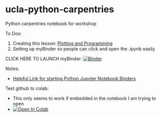 # ucla-python-carpentries
Python carpentries notebook for workshop

To Dos:
1. Creating this lesson: [Plotting and Programming](http://swcarpentry.github.io/python-novice-gapminder/) 
2. Setting up myBinder so people can click and open the .ipynb easily


CLICK HERE TO LAUNCH myBinder: [![Binder](https://mybinder.org/badge_logo.svg)](https://mybinder.org/v2/gh/ucla-data-archive/ucla-python-carpentries/HEAD)

Notes:
  - [Helpful Link for starting Python Jupyter Notebook Binders](https://github.com/alan-turing-institute/the-turing-way/blob/master/workshops/boost-research-reproducibility-binder/workshop-presentations/zero-to-binder-python.md)


Test github to colab:
 - This only seems to work if embedded in the notebook I am trying to open
 - [![Open In Colab](https://colab.research.google.com/assets/colab-badge.svg)](https://colab.research.google.com/github/googlecolab/colabtools/blob/master/notebooks/ucla-python-carpentries-notebook.ipynb)

